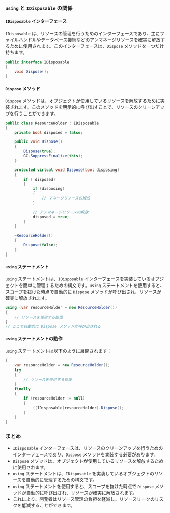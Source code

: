 ### `using` と `IDisposable` の関係

#### `IDisposable` インターフェース

`IDisposable` は、リソースの管理を行うためのインターフェースであり、主にファイルハンドルやデータベース接続などのアンマネージリソースを確実に解放するために使用されます。このインターフェースは、`Dispose` メソッドを一つだけ持ちます。

```csharp
public interface IDisposable
{
    void Dispose();
}
```

#### `Dispose` メソッド
`Dispose` メソッドは、オブジェクトが使用しているリソースを解放するために実装されます。このメソッドを明示的に呼び出すことで、リソースのクリーンアップを行うことができます。

```csharp
public class ResourceHolder : IDisposable
{
    private bool disposed = false;

    public void Dispose()
    {
        Dispose(true);
        GC.SuppressFinalize(this);
    }

    protected virtual void Dispose(bool disposing)
    {
        if (!disposed)
        {
            if (disposing)
            {
                // マネージリソースの解放
            }

            // アンマネージリソースの解放
            disposed = true;
        }
    }

    ~ResourceHolder()
    {
        Dispose(false);
    }
}
```

#### `using` ステートメント

`using` ステートメントは、`IDisposable` インターフェースを実装しているオブジェクトを簡単に管理するための構文です。`using` ステートメントを使用すると、スコープを抜けた時点で自動的に `Dispose` メソッドが呼び出され、リソースが確実に解放されます。

```csharp
using (var resourceHolder = new ResourceHolder())
{
    // リソースを使用する処理
}
// ここで自動的に Dispose メソッドが呼び出される
```
#### `using` ステートメントの動作
`using` ステートメントは以下のように展開されます：

```csharp
{
    var resourceHolder = new ResourceHolder();
    try
    {
        // リソースを使用する処理
    }
    finally
    {
        if (resourceHolder != null)
        {
            ((IDisposable)resourceHolder).Dispose();
        }
    }
}
```

### まとめ

- `IDisposable` インターフェースは、リソースのクリーンアップを行うためのインターフェースであり、`Dispose` メソッドを実装する必要があります。
- `Dispose` メソッドは、オブジェクトが使用しているリソースを解放するために使用されます。
- `using` ステートメントは、`IDisposable` を実装しているオブジェクトのリソースを自動的に管理するための構文です。
- `using` ステートメントを使用すると、スコープを抜けた時点で `Dispose` メソッドが自動的に呼び出され、リソースが確実に解放されます。
- これにより、開発者はリソース管理の負担を軽減し、リソースリークのリスクを低減することができます。
